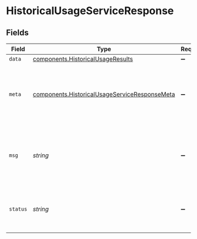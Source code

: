 # HistoricalUsageServiceResponse


## Fields

| Field                                                                                                      | Type                                                                                                       | Required                                                                                                   | Description                                                                                                |
| ---------------------------------------------------------------------------------------------------------- | ---------------------------------------------------------------------------------------------------------- | ---------------------------------------------------------------------------------------------------------- | ---------------------------------------------------------------------------------------------------------- |
| `data`                                                                                                     | [components.HistoricalUsageResults](../../models/shared/historicalusageresults.md)                         | :heavy_minus_sign:                                                                                         | N/A                                                                                                        |
| `meta`                                                                                                     | [components.HistoricalUsageServiceResponseMeta](../../models/shared/historicalusageserviceresponsemeta.md) | :heavy_minus_sign:                                                                                         | Meta information about the scope of the query in a human readable format.                                  |
| `msg`                                                                                                      | *string*                                                                                                   | :heavy_minus_sign:                                                                                         | If the query was not successful, this will provide a string that explains why.                             |
| `status`                                                                                                   | *string*                                                                                                   | :heavy_minus_sign:                                                                                         | Whether or not we were able to successfully execute the query.                                             |